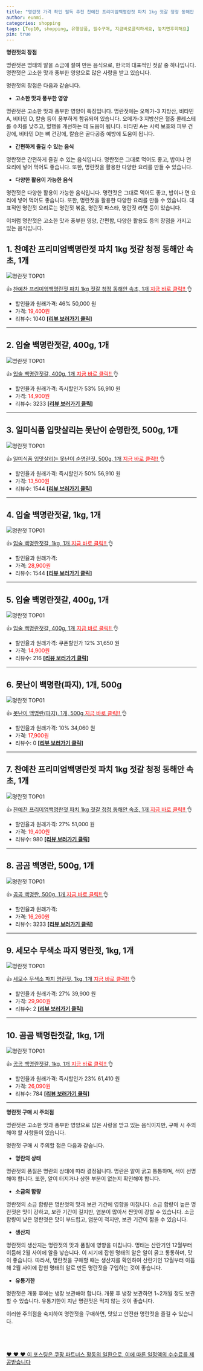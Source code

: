 ```yaml
---
title: "명란젓 가격 확인 필독 추천 찬예찬 프리미엄백명란젓 파치 1kg 젓갈 청정 동해안 속초, 1개 비교 장점 구매가이드"
author: eunmi.
categories: shopping
tags: [Top10, shopping, 유행상품, 필수구매, 지금바로클릭하세요, 놓치면후회해요]
pin: true
---
```

**명란젓의 장점**

명란젓은 명태의 알을 소금에 절여 만든 음식으로, 한국의 대표적인 젓갈 중 하나입니다. 명란젓은 고소한 맛과 풍부한 영양으로 많은 사랑을 받고 있습니다.

명란젓의 장점은 다음과 같습니다.

* **고소한 맛과 풍부한 영양**

명란젓은 고소한 맛과 풍부한 영양이 특징입니다. 명란젓에는 오메가-3 지방산, 비타민 A, 비타민 D, 칼슘 등이 풍부하게 함유되어 있습니다. 오메가-3 지방산은 혈중 콜레스테롤 수치를 낮추고, 혈행을 개선하는 데 도움이 됩니다. 비타민 A는 시력 보호와 피부 건강에, 비타민 D는 뼈 건강에, 칼슘은 골다공증 예방에 도움이 됩니다.

* **간편하게 즐길 수 있는 음식**

명란젓은 간편하게 즐길 수 있는 음식입니다. 명란젓은 그대로 먹어도 좋고, 밥이나 면 요리에 넣어 먹어도 좋습니다. 또한, 명란젓을 활용한 다양한 요리를 만들 수 있습니다.

* **다양한 활용이 가능한 음식**

명란젓은 다양한 활용이 가능한 음식입니다. 명란젓은 그대로 먹어도 좋고, 밥이나 면 요리에 넣어 먹어도 좋습니다. 또한, 명란젓을 활용한 다양한 요리를 만들 수 있습니다. 대표적인 명란젓 요리로는 명란젓 볶음, 명란젓 파스타, 명란젓 라면 등이 있습니다.

이처럼 명란젓은 고소한 맛과 풍부한 영양, 간편함, 다양한 활용도 등의 장점을 가지고 있는 음식입니다.

   

## 1. 찬예찬 프리미엄백명란젓 파치 1kg 젓갈 청정 동해안 속초, 1개

![명란젓 TOP01](https://thumbnail8.coupangcdn.com/thumbnails/remote/230x230ex/image/vendor_inventory/d73c/b9aa8d0b316cf198d41f9d1d63966c13856a8bd87c0567a67c587fa86fc6.jpg)


👍 [찬예찬 프리미엄백명란젓 파치 1kg 젓갈 청정 동해안 속초, 1개 <font color=red> 지금 바로 클릭!! </font> ](https://link.coupang.com/re/AFFSDP?lptag=AF3617701&subid=GithubCoopas&pageKey=6773230270&traceid=V0-153&itemId=15909150556&vendorItemId=70866325724) 👌 


- 할인율과 원래가격: 46%  50,000   원
- 가격: <span style='color:red'>19,400원</span>
- 리뷰수: 1040  [**[리뷰 보러가기 클릭]**](https://link.coupang.com/re/AFFSDP?lptag=AF3617701&subid=GithubCoopas&pageKey=6773230270&traceid=V0-153&itemId=15909150556&vendorItemId=70866325724)

---


   

## 2. 입술 백명란젓갈, 400g, 1개

![명란젓 TOP01](https://thumbnail8.coupangcdn.com/thumbnails/remote/230x230ex/image/retail/images/2021/07/01/14/9/bd47cc16-0739-4b71-b787-ff409cedf8ad.jpg)


👍 [입술 백명란젓갈, 400g, 1개 <font color=red> 지금 바로 클릭!! </font> ](https://link.coupang.com/re/AFFSDP?lptag=AF3617701&subid=GithubCoopas&pageKey=6131362877&traceid=V0-153&itemId=10658339279&vendorItemId=77939175588) 👌 


- 할인율과 원래가격: 즉시할인가 53%  56,910   원
- 가격: <span style='color:red'>14,900원</span>
- 리뷰수: 3233  [**[리뷰 보러가기 클릭]**](https://link.coupang.com/re/AFFSDP?lptag=AF3617701&subid=GithubCoopas&pageKey=6131362877&traceid=V0-153&itemId=10658339279&vendorItemId=77939175588)

---


   

## 3. 일미식품 입맛살리는 못난이 순명란젓, 500g, 1개

![명란젓 TOP01](https://thumbnail6.coupangcdn.com/thumbnails/remote/230x230ex/image/retail/images/3675790381395191-0c60cb6d-02ff-47df-8d19-cfd132cf19d1.jpg)


👍 [일미식품 입맛살리는 못난이 순명란젓, 500g, 1개 <font color=red> 지금 바로 클릭!! </font> ](https://link.coupang.com/re/AFFSDP?lptag=AF3617701&subid=GithubCoopas&pageKey=7610523471&traceid=V0-153&itemId=3825076002&vendorItemId=71809940315) 👌 


- 할인율과 원래가격: 즉시할인가 50%  56,910   원
- 가격: <span style='color:red'>13,500원</span>
- 리뷰수: 1544  [**[리뷰 보러가기 클릭]**](https://link.coupang.com/re/AFFSDP?lptag=AF3617701&subid=GithubCoopas&pageKey=7610523471&traceid=V0-153&itemId=3825076002&vendorItemId=71809940315)

---


   

## 4. 입술 백명란젓갈, 1kg, 1개

![명란젓 TOP01](https://thumbnail6.coupangcdn.com/thumbnails/remote/230x230ex/image/retail/images/2021/10/15/18/8/00adde5a-2bcf-4609-a468-3099f22cd624.jpg)


👍 [입술 백명란젓갈, 1kg, 1개 <font color=red> 지금 바로 클릭!! </font> ](https://link.coupang.com/re/AFFSDP?lptag=AF3617701&subid=GithubCoopas&pageKey=6131362877&traceid=V0-153&itemId=11694696243&vendorItemId=78969011317) 👌 


- 할인율과 원래가격: 
- 가격: <span style='color:red'>28,900원</span>
- 리뷰수: 1544  [**[리뷰 보러가기 클릭]**](https://link.coupang.com/re/AFFSDP?lptag=AF3617701&subid=GithubCoopas&pageKey=6131362877&traceid=V0-153&itemId=11694696243&vendorItemId=78969011317)

---


   

## 5. 입술 백명란젓갈, 400g, 1개

![명란젓 TOP01](https://thumbnail8.coupangcdn.com/thumbnails/remote/230x230ex/image/retail/images/2021/07/01/14/9/bd47cc16-0739-4b71-b787-ff409cedf8ad.jpg)


👍 [입술 백명란젓갈, 400g, 1개 <font color=red> 지금 바로 클릭!! </font> ](https://link.coupang.com/re/AFFSDP?lptag=AF3617701&subid=GithubCoopas&pageKey=6131362877&traceid=V0-153&itemId=10658339279&vendorItemId=77939175588) 👌 


- 할인율과 원래가격: 쿠폰할인가 12%  31,650   원
- 가격: <span style='color:red'>14,900원</span>
- 리뷰수: 216  [**[리뷰 보러가기 클릭]**](https://link.coupang.com/re/AFFSDP?lptag=AF3617701&subid=GithubCoopas&pageKey=6131362877&traceid=V0-153&itemId=10658339279&vendorItemId=77939175588)

---


   

## 6. 못난이 백명란(파지), 1개, 500g

![명란젓 TOP01](https://thumbnail9.coupangcdn.com/thumbnails/remote/230x230ex/image/vendor_inventory/5936/1ebde2a655805e659e32bae20bc65192deb556e2370458675e1701dc3417.jpg)


👍 [못난이 백명란(파지), 1개, 500g <font color=red> 지금 바로 클릭!! </font> ](https://link.coupang.com/re/AFFSDP?lptag=AF3617701&subid=GithubCoopas&pageKey=7645318613&traceid=V0-153&itemId=20327137430&vendorItemId=87412479438) 👌 


- 할인율과 원래가격: 10%  34,060   원
- 가격: <span style='color:red'>17,900원</span>
- 리뷰수: 0  [**[리뷰 보러가기 클릭]**](https://link.coupang.com/re/AFFSDP?lptag=AF3617701&subid=GithubCoopas&pageKey=7645318613&traceid=V0-153&itemId=20327137430&vendorItemId=87412479438)

---


   

## 7. 찬예찬 프리미엄백명란젓 파치 1kg 젓갈 청정 동해안 속초, 1개

![명란젓 TOP01](https://thumbnail8.coupangcdn.com/thumbnails/remote/230x230ex/image/vendor_inventory/d73c/b9aa8d0b316cf198d41f9d1d63966c13856a8bd87c0567a67c587fa86fc6.jpg)


👍 [찬예찬 프리미엄백명란젓 파치 1kg 젓갈 청정 동해안 속초, 1개 <font color=red> 지금 바로 클릭!! </font> ](https://link.coupang.com/re/AFFSDP?lptag=AF3617701&subid=GithubCoopas&pageKey=6773230270&traceid=V0-153&itemId=15909150556&vendorItemId=70866325724) 👌 


- 할인율과 원래가격: 27%  51,000   원
- 가격: <span style='color:red'>19,400원</span>
- 리뷰수: 980  [**[리뷰 보러가기 클릭]**](https://link.coupang.com/re/AFFSDP?lptag=AF3617701&subid=GithubCoopas&pageKey=6773230270&traceid=V0-153&itemId=15909150556&vendorItemId=70866325724)

---


   

## 8. 곰곰 백명란, 500g, 1개

![명란젓 TOP01](https://thumbnail10.coupangcdn.com/thumbnails/remote/230x230ex/image/retail/images/4803668408651847-5b1926de-37c5-4657-9bcf-3e0224d63038.jpg)


👍 [곰곰 백명란, 500g, 1개 <font color=red> 지금 바로 클릭!! </font> ](https://link.coupang.com/re/AFFSDP?lptag=AF3617701&subid=GithubCoopas&pageKey=7297193823&traceid=V0-153&itemId=6506392990&vendorItemId=73800690048) 👌 


- 할인율과 원래가격: 
- 가격: <span style='color:red'>16,260원</span>
- 리뷰수: 3233  [**[리뷰 보러가기 클릭]**](https://link.coupang.com/re/AFFSDP?lptag=AF3617701&subid=GithubCoopas&pageKey=7297193823&traceid=V0-153&itemId=6506392990&vendorItemId=73800690048)

---


   

## 9. 세모수 무색소 파지 명란젓, 1kg, 1개

![명란젓 TOP01](https://thumbnail9.coupangcdn.com/thumbnails/remote/230x230ex/image/vendor_inventory/e3c7/fdf4ed9a1011697df38828caacf5c65cc005e0c3c09f34132f9a0ec9fc7e.jpg)


👍 [세모수 무색소 파지 명란젓, 1kg, 1개 <font color=red> 지금 바로 클릭!! </font> ](https://link.coupang.com/re/AFFSDP?lptag=AF3617701&subid=GithubCoopas&pageKey=176889323&traceid=V0-153&itemId=505733969&vendorItemId=73671831613) 👌 


- 할인율과 원래가격: 27%  39,900   원
- 가격: <span style='color:red'>29,900원</span>
- 리뷰수: 2  [**[리뷰 보러가기 클릭]**](https://link.coupang.com/re/AFFSDP?lptag=AF3617701&subid=GithubCoopas&pageKey=176889323&traceid=V0-153&itemId=505733969&vendorItemId=73671831613)

---


   

## 10. 곰곰 백명란젓갈, 1kg, 1개

![명란젓 TOP01](https://thumbnail8.coupangcdn.com/thumbnails/remote/230x230ex/image/retail/images/2305428407733363-00ee3947-37fd-43a2-89a4-f01d10c0015c.jpg)


👍 [곰곰 백명란젓갈, 1kg, 1개 <font color=red> 지금 바로 클릭!! </font> ](https://link.coupang.com/re/AFFSDP?lptag=AF3617701&subid=GithubCoopas&pageKey=7297193823&traceid=V0-153&itemId=18664572423&vendorItemId=85799103532) 👌 


- 할인율과 원래가격: 즉시할인가 23%  61,410   원
- 가격: <span style='color:red'>26,090원</span>
- 리뷰수: 784  [**[리뷰 보러가기 클릭]**](https://link.coupang.com/re/AFFSDP?lptag=AF3617701&subid=GithubCoopas&pageKey=7297193823&traceid=V0-153&itemId=18664572423&vendorItemId=85799103532)

---
**명란젓 구매 시 주의점**

명란젓은 고소한 맛과 풍부한 영양으로 많은 사랑을 받고 있는 음식이지만, 구매 시 주의해야 할 사항들이 있습니다.

명란젓 구매 시 주의할 점은 다음과 같습니다.

* **명란의 상태**

명란젓의 품질은 명란의 상태에 따라 결정됩니다. 명란은 알이 굵고 통통하며, 색이 선명해야 합니다. 또한, 알이 터지거나 상한 부분이 없는지 확인해야 합니다.

* **소금의 함량**

명란젓의 소금 함량은 명란젓의 맛과 보관 기간에 영향을 미칩니다. 소금 함량이 높은 명란젓은 맛이 강하고, 보관 기간이 길지만, 염분이 많아서 짠맛이 강할 수 있습니다. 소금 함량이 낮은 명란젓은 맛이 부드럽고, 염분이 적지만, 보관 기간이 짧을 수 있습니다.

* **생산지**

명란젓의 생산지는 명란젓의 맛과 품질에 영향을 미칩니다. 명태는 산란기인 12월부터 이듬해 2월 사이에 알을 낳습니다. 이 시기에 잡힌 명태의 알은 알이 굵고 통통하며, 맛이 좋습니다. 따라서, 명란젓을 구매할 때는 생산지를 확인하여 산란기인 12월부터 이듬해 2월 사이에 잡힌 명태의 알로 만든 명란젓을 구입하는 것이 좋습니다.

* **유통기한**

명란젓은 개봉 후에는 냉장 보관해야 합니다. 개봉 후 냉장 보관하면 1~2개월 정도 보관할 수 있습니다. 유통기한이 지난 명란젓은 먹지 않는 것이 좋습니다.

이러한 주의점을 숙지하여 명란젓을 구매하면, 맛있고 안전한 명란젓을 즐길 수 있습니다.<br><br><br><br><br> [ ❤ ❤ ❤ 이 포스팅은 쿠팡 파트너스 활동의 일환으로, 이에 따른 일정액의 수수료를 제공받습니다](https://link.coupang.com/a/bcEFyh)